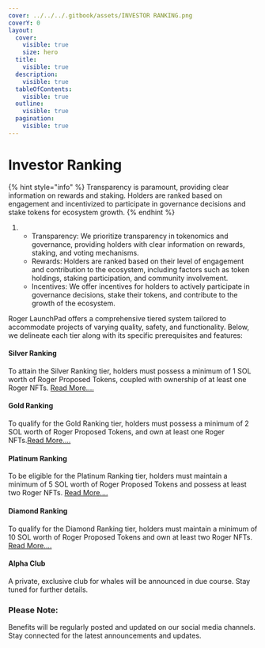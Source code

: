 ```yaml
---
cover: ../../../.gitbook/assets/INVESTOR RANKING.png
coverY: 0
layout:
  cover:
    visible: true
    size: hero
  title:
    visible: true
  description:
    visible: true
  tableOfContents:
    visible: true
  outline:
    visible: true
  pagination:
    visible: true
---
```


# Investor Ranking

{% hint style="info" %}
Transparency is paramount, providing clear information on rewards and staking. Holders are ranked based on engagement and incentivized to participate in governance decisions and stake tokens for ecosystem growth.
{% endhint %}

1.
   * Transparency: We prioritize transparency in tokenomics and governance, providing holders with clear information on rewards, staking, and voting mechanisms.
   * Rewards: Holders are ranked based on their level of engagement and contribution to the ecosystem, including factors such as token holdings, staking participation, and community involvement.
   * Incentives: We offer incentives for holders to actively participate in governance decisions, stake their tokens, and contribute to the growth of the ecosystem.

&#x20;Roger LaunchPad offers a comprehensive tiered system tailored to accommodate projects of varying quality, safety, and functionality. Below, we delineate each tier along with its specific prerequisites and features:

#### Silver Ranking

To attain the Silver Ranking tier, holders must possess a minimum of 1 SOL worth of  Roger Proposed Tokens, coupled with ownership of at least one Roger NFTs.  [Read More....](silver-ranking.md)

#### Gold Ranking

To qualify for the Gold Ranking tier, holders must possess a minimum of 2 SOL worth of  Roger Proposed Tokens, and own at least one Roger NFTs.[Read More....](gold-ranking.md)

#### Platinum Ranking

To be eligible for the Platinum Ranking tier, holders must maintain a minimum of 5  SOL worth of  Roger Proposed Tokens and possess at least two Roger NFTs. [Read More....](platinum-ranking.md)

#### Diamond Ranking

To qualify for the Diamond Ranking tier, holders must maintain a minimum of 10 SOL worth of  Roger Proposed Tokens and own at least two Roger NFTs. [Read More....](../../../partners/marketing-partners/diamond-ranked-callers.md)

#### Alpha Club

A private, exclusive club for whales will be announced in due course. Stay tuned for further details.

&#x20;

### Please Note:

Benefits will be regularly posted and updated on our social media channels. Stay connected for the latest announcements and updates.

